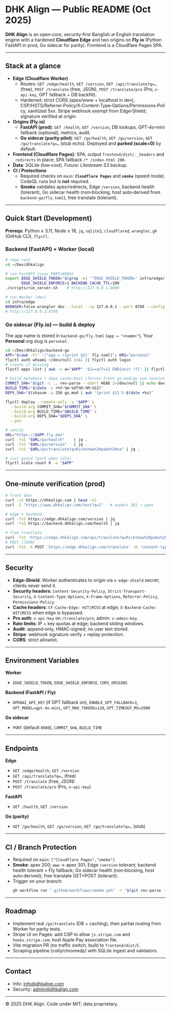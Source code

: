 # DHK Align — Public README (Oct 2025)

**DHK Align** is an open‑core, security‑first Banglish ⇄ English translation engine with a hardened **Cloudflare Edge** and two origins on **Fly.io** (Python FastAPI in prod, Go sidecar for parity). Frontend is a Cloudflare Pages SPA.

---

## Stack at a glance

- **Edge (Cloudflare Worker)**
  - Routes: `GET /edge/health`, `GET /version`, `GET /api/translate?q=…` (free), `POST /translate` (free, JSON), `POST /translate/pro` (Pro, `x-api-key`, GPT fallback + DB backfill).
  - Hardened: strict CORS (apex/www + localhost in dev), CSP/HSTS/Referrer‑Policy/X‑Content‑Type‑Options/Permissions‑Policy, sanitized 5xx. Stripe webhook exempt from Edge‑Shield; signature verified at origin.
- **Origins (Fly.io)**
  - **FastAPI (prod)**: `GET /health`, `GET /version`, DB lookups, GPT‑4o‑mini fallback (optional), metrics, audit.
  - **Go sidecar (parity pilot)**: `GET /go/health`, `GET /go/version`, `GET /go/translate?q=…` (stub echo). Deployed and **parked (scale=0)** by default.
- **Frontend (Cloudflare Pages)**: SPA; output `frontend/dist/`. `_headers` and `_redirects` in place; SPA fallback `/* /index.html 200`.
- **Data**: SQLite (low‑cost). Future: Litestream S3 backup.
- **CI / Protections**
  - Required checks on `main`: **`Cloudflare Pages`** and **`smoke`** (speed mode). CodeQL runs but is **not** required.
  - **Smoke** validates apex/redirects, Edge `/version`, backend health (tolerant), Go sidecar health (non‑blocking, host auto‑derived from `backend-go/fly.toml`), free translate (tolerant).

---

## Quick Start (Development)

**Prereqs**: Python ≥ 3.11, Node ≥ 18, `jq`, `sqlite3`, `cloudflared`, `wrangler`, `gh` (GitHub CLI), `flyctl`.

### Backend (FastAPI) + Worker (local)
```bash
# repo root
cd ~/Dev/dhkalign

# run FastAPI (uses PORT=8090)
export EDGE_SHIELD_TOKEN="$(grep -m1 '^EDGE_SHIELD_TOKEN=' infra/edge/.dev.vars | cut -d= -f2)" \
       EDGE_SHIELD_ENFORCE=1 BACKEND_CACHE_TTL=180
./scripts/run_server.sh    # http://127.0.0.1:8090

# run Worker (dev)
cd infra/edge
BROWSER=false wrangler dev --local --ip 127.0.0.1 --port 8789 --config wrangler.toml
# http://127.0.0.1:8789
```

### Go sidecar (Fly.io) — build & deploy

The app name is stored in `backend-go/fly.toml` (`app = "<name>"`). Your **Personal** org slug is `personal`.

```bash
cd ~/Dev/dhkalign/backend-go
APP="$(awk -F\" '/^app = /{print $2}' fly.toml)"; ORG="personal"
flyctl auth whoami >/dev/null 2>&1 || flyctl auth login
# create if missing
flyctl apps list | awk -v a="$APP" '$1==a{f=1} END{exit !f}' || flyctl apps create "$APP" -o "$ORG" --yes

# build metadata + deps cache-bust (forces fresh go.mod/go.sum resolution on remote builder)
COMMIT_SHA="$(git -C .. rev-parse --short HEAD 2>/dev/null || echo dev)"
BUILD_TIME="$(date -u +%Y-%m-%dT%H:%M:%SZ)"
DEPS_SHA="$(shasum -a 256 go.mod | awk '{print $1}')-$(date +%s)"

flyctl deploy --remote-only -a "$APP" \
  --build-arg COMMIT_SHA="$COMMIT_SHA" \
  --build-arg BUILD_TIME="$BUILD_TIME" \
  --build-arg DEPS_SHA="$DEPS_SHA" \
  --yes

# sanity
URL="https://$APP.fly.dev"
curl -fsS "$URL/go/health"    | jq .
curl -fsS "$URL/go/version"   | jq .
curl -fsS "$URL/go/translate?q=Rickshaw%20pabo%20na" | jq .

# cost guard (park when idle)
flyctl scale count 0 -a "$APP"
```

---

## One‑minute verification (prod)

```bash
# front door
curl -sI https://dhkalign.com | head -n1
curl -I "https://www.dhkalign.com/test?q=1"   # expect 301 → apex

# edge + backend
curl -fsS https://edge.dhkalign.com/version | jq
curl -fsS https://backend.dhkalign.com/health | jq

# free translate
curl -fsS 'https://edge.dhkalign.com/api/translate?q=Rickshaw%20pabo%20na' | jq
# POST (JSON)
curl -fsS -X POST 'https://edge.dhkalign.com/translate' -H 'content-type: application/json' -d '{"q":"Rickshaw pabo na"}' | jq
```

---

## Security

- **Edge‑Shield**: Worker authenticates to origin via `x-edge-shield` secret; clients never send it.
- **Security headers**: `Content-Security-Policy`, `Strict-Transport-Security`, `X-Content-Type-Options`, `X-Frame-Options`, `Referrer-Policy`, `Permissions-Policy`.
- **Cache headers**: `CF-Cache-Edge: HIT|MISS` at edge; `X-Backend-Cache: HIT|MISS` when edge is bypassed.
- **Pro auth**: `x-api-key` on `/translate/pro`; admin: `x-admin-key`.
- **Rate limits**: IP + key quotas at edge; backend sliding windows.
- **Audit**: append‑only, HMAC‑signed; no user text stored.
- **Stripe**: webhook signature verify + replay protection.
- **CORS**: strict allowlist.

---

## Environment Variables

**Worker**
- `EDGE_SHIELD_TOKEN`, `EDGE_SHIELD_ENFORCE`, `CORS_ORIGINS`

**Backend (FastAPI / Fly)**
- `OPENAI_API_KEY` (if GPT fallback on), `ENABLE_GPT_FALLBACK=1`, `GPT_MODEL=gpt-4o-mini`, `GPT_MAX_TOKENS=128`, `GPT_TIMEOUT_MS=2000`

**Go sidecar**
- `PORT` (default `8080`), `COMMIT_SHA`, `BUILD_TIME`

---

## Endpoints

**Edge**
- `GET /edge/health`, `GET /version`
- `GET /api/translate?q=…` (free)
- `POST /translate` (free, JSON)
- `POST /translate/pro` (Pro, `x-api-key`)

**FastAPI**
- `GET /health`, `GET /version`

**Go (parity)**
- `GET /go/health`, `GET /go/version`, `GET /go/translate?q=…` (stub)

---

## CI / Branch Protection

- Required on `main`: `["Cloudflare Pages","smoke"]`
- **Smoke**: apex 200; `www` → apex 301; Edge `/version` tolerant; backend health tolerant + Fly fallback; Go sidecar health (non‑blocking, host auto‑derived); free translate GET+POST (tolerant).
- Trigger on your branch:
  ```bash
  gh workflow run ".github/workflows/smoke.yml" -r "$(git rev-parse --abbrev-ref HEAD)"
  ```

---

## Roadmap

- Implement real `/go/translate` (DB + caching), then partial routing from Worker for parity tests.
- Stripe UI on Pages: add CSP to allow `js.stripe.com` and `hooks.stripe.com`; host Apple Pay association file.
- Vite migration PR (no traffic switch; build to `frontend/dist/`).
- Scraping pipeline (colly/chromedp) with SQLite ingest and validators.

---

## Contact

- Info: [info@dhkalign.com](mailto:info@dhkalign.com)  
- Security: [admin@dhkalign.com](mailto:admin@dhkalign.com)

---

© 2025 DHK Align. Code under MIT; data proprietary.